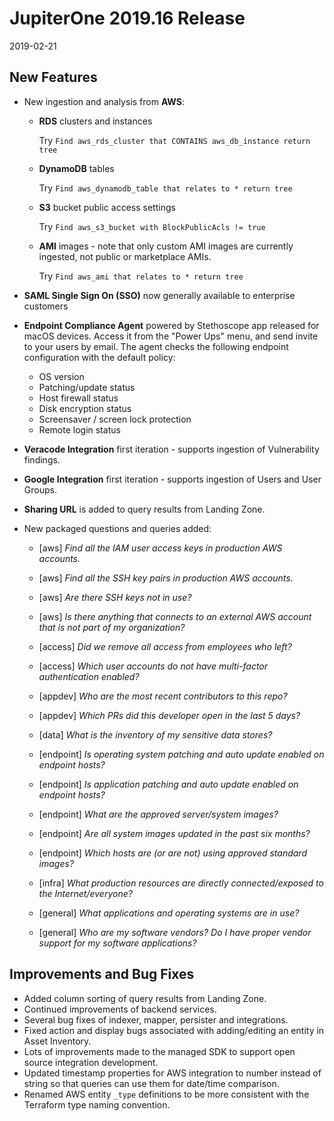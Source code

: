 # JupiterOne 2019.16 Release

2019-02-21

## New Features

- New ingestion and analysis from **AWS**:

    - **RDS** clusters and instances

      Try `Find aws_rds_cluster that CONTAINS aws_db_instance return tree`

    - **DynamoDB** tables

      Try `Find aws_dynamodb_table that relates to * return tree`

    - **S3** bucket public access settings

      Try `Find aws_s3_bucket with BlockPublicAcls != true`

    - **AMI** images - note that only custom AMI images are currently ingested,
      not public or marketplace AMIs.

      Try `Find aws_ami that relates to * return tree`

- **SAML Single Sign On (SSO)** now generally available to enterprise customers

- **Endpoint Compliance Agent** powered by Stethoscope app released for macOS
  devices. Access it from the "Power Ups" menu, and send invite to your users by
  email. The agent checks the following endpoint configuration with the default
  policy:

    - OS version
    - Patching/update status
    - Host firewall status
    - Disk encryption status
    - Screensaver / screen lock protection
    - Remote login status

- **Veracode Integration** first iteration - supports ingestion of Vulnerability
  findings.

- **Google Integration** first iteration - supports ingestion of Users and User
  Groups.

- **Sharing URL** is added to query results from Landing Zone.

- New packaged questions and queries added:

    - [aws] _Find all the IAM user access keys in production AWS accounts._
    - [aws] _Find all the SSH key pairs in production AWS accounts._
    - [aws] _Are there SSH keys not in use?_
    - [aws] _Is there anything that connects to an external AWS account that is not part of my organization?_

    - [access] _Did we remove all access from employees who left?_
    - [access] _Which user accounts do not have multi-factor authentication enabled?_
    - [appdev] _Who are the most recent contributors to this repo?_
    - [appdev] _Which PRs did this developer open in the last 5 days?_
    - [data] _What is the inventory of my sensitive data stores?_
    - [endpoint] _Is operating system patching and auto update enabled on endpoint hosts?_
    - [endpoint] _Is application patching and auto update enabled on endpoint hosts?_
    - [endpoint] _What are the approved server/system images?_
    - [endpoint] _Are all system images updated in the past six months?_
    - [endpoint] _Which hosts are (or are not) using approved standard images?_
    - [infra] _What production resources are directly connected/exposed to the Internet/everyone?_
    - [general] _What applications and operating systems are in use?_
    - [general] _Who are my software vendors? Do I have proper vendor support for my software applications?_

## Improvements and Bug Fixes

- Added column sorting of query results from Landing Zone.
- Continued improvements of backend services.
- Several bug fixes of indexer, mapper, persister and integrations.
- Fixed action and display bugs associated with adding/editing an entity in
  Asset Inventory.
- Lots of improvements made to the managed SDK to support open source
  integration development.
- Updated timestamp properties for AWS integration to number instead of string
  so that queries can use them for date/time comparison.
- Renamed AWS entity `_type` definitions to be more consistent with the
  Terraform type naming convention.